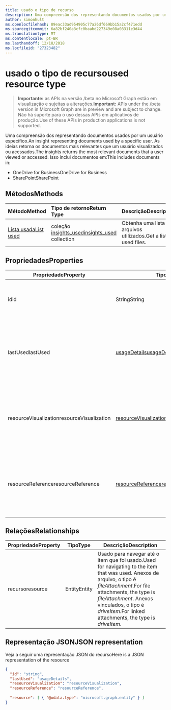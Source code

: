 ```yaml
---
title: usado o tipo de recurso
description: Uma compreensão dos representando documentos usados por um usuário específico. As ideias retorna os documentos mais relevantes que um usuário visualizados ou acessados.
author: simonhult
ms.openlocfilehash: 89eac33ad954905c77a26df669bb15a2cf471edd
ms.sourcegitcommit: 6a82bf240a3cfc0baabd227349e08a08311e3d44
ms.translationtype: MT
ms.contentlocale: pt-BR
ms.lasthandoff: 12/18/2018
ms.locfileid: "27323482"
---
```

# <a name="used-resource-type"></a><span data-ttu-id="99a3d-104">usado o tipo de recurso</span><span class="sxs-lookup"><span data-stu-id="99a3d-104">used resource type</span></span>

> <span data-ttu-id="99a3d-105">**Importante:** as APIs na versão /beta no Microsoft Graph estão em visualização e sujeitas a alterações.</span><span class="sxs-lookup"><span data-stu-id="99a3d-105">**Important:** APIs under the /beta version in Microsoft Graph are in preview and are subject to change.</span></span> <span data-ttu-id="99a3d-106">Não há suporte para o uso dessas APIs em aplicativos de produção.</span><span class="sxs-lookup"><span data-stu-id="99a3d-106">Use of these APIs in production applications is not supported.</span></span>

<span data-ttu-id="99a3d-107">Uma compreensão dos representando documentos usados por um usuário específico.</span><span class="sxs-lookup"><span data-stu-id="99a3d-107">An insight representing documents used by a specific user.</span></span> <span data-ttu-id="99a3d-108">As ideias retorna os documentos mais relevantes que um usuário visualizados ou acessados.</span><span class="sxs-lookup"><span data-stu-id="99a3d-108">The insights returns the most relevant documents that a user viewed or accessed.</span></span> <span data-ttu-id="99a3d-109">Isso inclui documentos em:</span><span class="sxs-lookup"><span data-stu-id="99a3d-109">This includes documents in:</span></span>

- <span data-ttu-id="99a3d-110">OneDrive for Business</span><span class="sxs-lookup"><span data-stu-id="99a3d-110">OneDrive for Business</span></span>
- <span data-ttu-id="99a3d-111">SharePoint</span><span class="sxs-lookup"><span data-stu-id="99a3d-111">SharePoint</span></span>

## <a name="methods"></a><span data-ttu-id="99a3d-112">Métodos</span><span class="sxs-lookup"><span data-stu-id="99a3d-112">Methods</span></span>

| <span data-ttu-id="99a3d-113">Método</span><span class="sxs-lookup"><span data-stu-id="99a3d-113">Method</span></span>       | <span data-ttu-id="99a3d-114">Tipo de retorno</span><span class="sxs-lookup"><span data-stu-id="99a3d-114">Return Type</span></span>  |<span data-ttu-id="99a3d-115">Descrição</span><span class="sxs-lookup"><span data-stu-id="99a3d-115">Description</span></span>|
|:---------------|:--------|:----------|
|[<span data-ttu-id="99a3d-116">Lista usada</span><span class="sxs-lookup"><span data-stu-id="99a3d-116">List used</span></span>](../api/insights-list-used.md) |<span data-ttu-id="99a3d-117">coleção [insights_used](insights-used.md)</span><span class="sxs-lookup"><span data-stu-id="99a3d-117">[insights_used](insights-used.md) collection</span></span>| <span data-ttu-id="99a3d-118">Obtenha uma lista de arquivos utilizados.</span><span class="sxs-lookup"><span data-stu-id="99a3d-118">Get a list of used files.</span></span>|

## <a name="properties"></a><span data-ttu-id="99a3d-119">Propriedades</span><span class="sxs-lookup"><span data-stu-id="99a3d-119">Properties</span></span>

| <span data-ttu-id="99a3d-120">Propriedade</span><span class="sxs-lookup"><span data-stu-id="99a3d-120">Property</span></span>              | <span data-ttu-id="99a3d-121">Tipo</span><span class="sxs-lookup"><span data-stu-id="99a3d-121">Type</span></span>                      | <span data-ttu-id="99a3d-122">Descrição</span><span class="sxs-lookup"><span data-stu-id="99a3d-122">Description</span></span>  |
| -------------         |---------------            | -------------|
| <span data-ttu-id="99a3d-123">id</span><span class="sxs-lookup"><span data-stu-id="99a3d-123">id</span></span>                    | <span data-ttu-id="99a3d-124">String</span><span class="sxs-lookup"><span data-stu-id="99a3d-124">String</span></span>                    | <span data-ttu-id="99a3d-125">Identificador exclusivo do relacionamento.</span><span class="sxs-lookup"><span data-stu-id="99a3d-125">Unique identifier of the relationship.</span></span> <span data-ttu-id="99a3d-126">Somente leitura.</span><span class="sxs-lookup"><span data-stu-id="99a3d-126">Read only.</span></span>        |
| <span data-ttu-id="99a3d-127">lastUsed</span><span class="sxs-lookup"><span data-stu-id="99a3d-127">lastUsed</span></span>              | [<span data-ttu-id="99a3d-128">usageDetails</span><span class="sxs-lookup"><span data-stu-id="99a3d-128">usageDetails</span></span>](insights-usagedetails.md)              | <span data-ttu-id="99a3d-129">Informações sobre quando o item foi último exibidos e modificados pelo usuário.</span><span class="sxs-lookup"><span data-stu-id="99a3d-129">Information about when the item was last viewed and modified by the user.</span></span> <span data-ttu-id="99a3d-130">Somente leitura.</span><span class="sxs-lookup"><span data-stu-id="99a3d-130">Read only.</span></span>     |
| <span data-ttu-id="99a3d-131">resourceVisualization</span><span class="sxs-lookup"><span data-stu-id="99a3d-131">resourceVisualization</span></span> | [<span data-ttu-id="99a3d-132">resourceVisualization</span><span class="sxs-lookup"><span data-stu-id="99a3d-132">resourceVisualization</span></span>](insights-resourcevisualization.md)                | <span data-ttu-id="99a3d-133">Propriedades que você pode usar para visualizar o documento na sua experiência.</span><span class="sxs-lookup"><span data-stu-id="99a3d-133">Properties that you can use to visualize the document in your experience.</span></span> <span data-ttu-id="99a3d-134">Somente leitura</span><span class="sxs-lookup"><span data-stu-id="99a3d-134">Read-only</span></span>      |
| <span data-ttu-id="99a3d-135">resourceReference</span><span class="sxs-lookup"><span data-stu-id="99a3d-135">resourceReference</span></span>     | [<span data-ttu-id="99a3d-136">resourceReference</span><span class="sxs-lookup"><span data-stu-id="99a3d-136">resourceReference</span></span>](insights-resourcereference.md)                      | <span data-ttu-id="99a3d-137">Propriedades de referência do documento usado, como a url e o tipo de documento.</span><span class="sxs-lookup"><span data-stu-id="99a3d-137">Reference properties of the used document, such as the url and type of the document.</span></span> <span data-ttu-id="99a3d-138">Somente leitura</span><span class="sxs-lookup"><span data-stu-id="99a3d-138">Read-only</span></span>     |

## <a name="relationships"></a><span data-ttu-id="99a3d-139">Relações</span><span class="sxs-lookup"><span data-stu-id="99a3d-139">Relationships</span></span>

| <span data-ttu-id="99a3d-140">Propriedade</span><span class="sxs-lookup"><span data-stu-id="99a3d-140">Property</span></span>      | <span data-ttu-id="99a3d-141">Tipo</span><span class="sxs-lookup"><span data-stu-id="99a3d-141">Type</span></span>          | <span data-ttu-id="99a3d-142">Descrição</span><span class="sxs-lookup"><span data-stu-id="99a3d-142">Description</span></span>  |
| ------------- |---------------| -------------|
| <span data-ttu-id="99a3d-143">recurso</span><span class="sxs-lookup"><span data-stu-id="99a3d-143">resource</span></span>      | <span data-ttu-id="99a3d-144">Entity</span><span class="sxs-lookup"><span data-stu-id="99a3d-144">Entity</span></span>        | <span data-ttu-id="99a3d-145">Usado para navegar até o item que foi usado.</span><span class="sxs-lookup"><span data-stu-id="99a3d-145">Used for navigating to the item that was used.</span></span> <span data-ttu-id="99a3d-146">Anexos de arquivo, o tipo é *fileAttachment*.</span><span class="sxs-lookup"><span data-stu-id="99a3d-146">For file attachments, the type is *fileAttachment*.</span></span> <span data-ttu-id="99a3d-147">Anexos vinculados, o tipo é *driveItem*.</span><span class="sxs-lookup"><span data-stu-id="99a3d-147">For linked attachments, the type is *driveItem*.</span></span> |

## <a name="json-representation"></a><span data-ttu-id="99a3d-148">Representação JSON</span><span class="sxs-lookup"><span data-stu-id="99a3d-148">JSON representation</span></span>
<span data-ttu-id="99a3d-149">Veja a seguir uma representação JSON do recurso</span><span class="sxs-lookup"><span data-stu-id="99a3d-149">Here is a JSON representation of the resource</span></span>

```json
{
  "id": "string",
  "lastUsed": "usageDetails",
  "resourceVisualization": "resourceVisualization",
  "resourceReference": "resourceReference",
  
  "resource": [ { "@odata.type": "microsoft.graph.entity" } ]
}
```